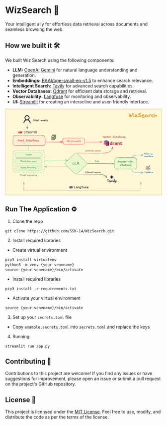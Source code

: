# WizSearch 🌟
Your intelligent ally for effortless data retrieval across documents and seamless browsing the web.

## How we built it 🛠️
We built Wiz Search using the following components:
- **LLM:** [OpenAI](https://platform.openai.com) [Gemini](https://aistudio.google.com) for natural language understanding and generation.
- **Embeddings:** [BAAI/bge-small-en-v1.5](https://huggingface.co/BAAI/bge-small-en-v1.5) to enhance search relevance.
- **Intelligent Search:** [Tavily](https://tavily.com/) for advanced search capabilities.
- **Vector Databases:** [Qdrant](https://qdrant.tech/) for efficient data storage and retrieval.
- **Observability:** [Langfuse](https://www.langfuse.com/) for monitoring and observability.
- **UI:** [Streamlit](https://streamlit.io/) for creating an interactive and user-friendly interface.

![Architecture](./src/assets/arch.png)

## Run The Application ⚙️
1. Clone the repo
```
git clone https://github.com/SSK-14/WizSearch.git
```

2. Install required libraries

- Create virtual environment
```
pip3 install virtualenv
python3 -m venv {your-venvname}
source {your-venvname}/bin/activate
```

- Install required libraries
```
pip3 install -r requirements.txt
```

- Activate your virtual environment
```
source {your-venvname}/bin/activate
```

3. Set up your `secrets.toml` file
- Copy `example.secrets.toml` into `secrets.toml` and replace the keys

4. Running
```
streamlit run app.py 
```

## Contributing 🤝
Contributions to this project are welcome! If you find any issues or have suggestions for improvement, please open an issue or submit a pull request on the project's GitHub repository.

## License 📝
This project is licensed under the [MIT License](https://github.com/SSK-14/WizSearch/blob/main/LICENSE). Feel free to use, modify, and distribute the code as per the terms of the license.


